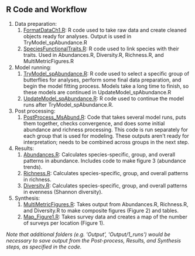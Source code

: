 ## R Code and Workflow

1. Data preparation: 
    1. [FormatDataCh1.R](FormatDataCh1.R): R code used to take raw data and create cleaned objects ready for analyses. Output is used in TryModel_spAbundance.R 
    2. [SpeciesFunctionalTraits.R](SpeciesFunctionalTraits.R): R code used to link species with their traits. Used in Abundances.R, Diversity.R, Richness.R, and MultiMetricFigures.R
2. Model running: 
    1. [TryModel_spAbundance.R](TryModel_spAbundance.R): R code used to select a specific group of butterflies for analyses, perform some final data preparation, and begin the model fitting process. Models take a long time to finish, so these models are continued in UpdateModel_spAbundance.R
    2. [UpdateModel_spAbundance.R](UpdateModel_spAbundance.R): R code used to continue the model runs after TryModel_spAbundance.R.
3. Post processing:
    1. [PostProcess_MsAbund.R](PostProcess_MsAbund.R): Code that takes several model runs, puts them together, checks convergence, and does some initial abundance and richness processing. This code is run separately for each group that is used for modeling. These outputs aren't ready for interpretation; needs to be combined across groups in the next step.
4. Results: 
    1. [Abundances.R](Abundances.R): Calculates species-specific, group, and overall patterns in abundance. Includes code to make figure 3 (abundance trends). 
    2. [Richness.R](Richness.R): Calculates species-specific, group, and overall patterns in richness. 
    3. [Diversity.R](Diversity.R): Calculates species-specific, group, and overall patterns in evenness (Shannon diversity). 
5. Synthesis:
    1. [MultiMetricFigures.R](MultiMetricFigures.R): Takes output from Abundances.R, Richness.R, and Diversity.R to make composite figures (Figure 2) and tables. 
    2. [Map_Figure1.R](Map_Figure1.R): Takes survey data and creates a map of the number of surveys per location (Figure 1). 

*Note that additional folders (e.g. 'Output', 'Output/1_runs') would be necessary to save output from the Post-process, Results, and Synthesis steps, as specified in the code.*